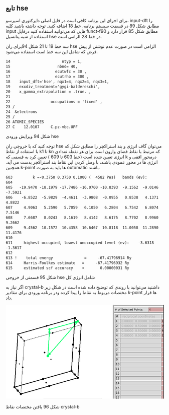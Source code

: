 ## تابع hse

برای اجرای این برنامه کافی است در  فایل اصلی دایرکتوری اسپرسو، input-dft  را  مطابق 
شکل 89 در قسمت سیستم  برنامه، خط 18 اضافه کنید. توجه داشته باشید کلیه input  هایی که می‌توانید استفاده کنید درفایل  funct-f90 مطابق شکل 85 قرار دارد و استفاده از شبه پتانسیل hse در خط 28  الزامی است.

سه خط 19 تا  21  شکل 94برای ران hse  الزامی است در صورت عدم نوشتن از پیش فرض که شامل این سه خط است استفاده می‌شود.

```
14                       ntyp = 1,
15                     nbnd= 40,
16                    ecutwfc = 30 ,
17                    ecutrho = 300 ,
18    input_dft='hse', nqx1=4, nqx2=4, nqx3=1, 
19    exxdiv_treatment='gygi-baldereschi',
20    x_gamma_extrapolation = .true. ,
21
22                  occupations = 'fixed' ,
23 /
24  &electrons
25 /
26 ATOMIC_SPECIES
27 C    12.0107     C.pz-vbc.UPF

```

شکل 94 ویرایش ورودی hse

توجه کنید که با خروجی ران hse   می‌توان گاف انرژی و بند استراکچر را مطابق شکل  که با استفاده از نقاط k1  تا kn که مرتبط با نقاط فضای وارون است برای هر نقطه تعدادی انرژی تعیین شده است  \(خط 603 تا 609 \) تعیین کرد به قسمی که k  درمحور افقی و انرژی ها در محور عمودی باشند، با وصل کردن این نقاط بند استراکچر بدست می آید. همچنین k-point  ها باید به صورت outomatic باشند.

```
603         k =-0.3750 0.3750 0.1000 (  4582 PWs)   bands (ev):
604
605   -19.9470 -18.1979 -17.7486 -16.0700 -10.8393  -9.1562  -9.0146  -7.5921
606    -6.8522  -5.9829  -4.4611  -3.9808  -0.0955   0.8538   4.1371   4.8822
607     4.9063   5.2590   5.7059   6.1050   6.2804   6.7542   6.8074   7.5146
608     7.6687   8.0243   8.1619   8.4142   8.6175   8.7702   8.9960   9.2662
609     9.4562  10.1572  10.4358  10.6467  10.8118  11.0058  11.2890  11.4176
610
611     highest occupied, lowest unoccupied level (ev):    -3.6318   -1.3617
612
613 !    total energy              =     -67.41796914 Ry
614     Harris-Foulkes estimate   =     -67.41796932 Ry
615     estimated scf accuracy    <       0.00000031 Ry

```

شکل 95 قسمتی از خروجی hse  شامل انرژی کل

اگر نیاز به crystal-b   داشتید می‌توانید با روندی که توضیح داده شده است در شکل زیر مختصات مربوط به نقاط را پیدا کرده ودر برنامه ورودی برای مقادیر  k-point  ها قرار داد.

![](/assets/96.png)

شکل 96 یافتن مختصات نقاط crystal-b   



